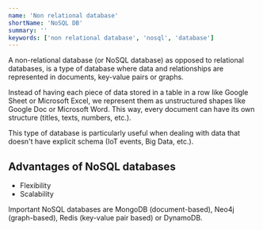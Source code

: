 ```yaml
---
name: 'Non relational database'
shortName: 'NoSQL DB'
summary: ''
keywords: ['non relational database', 'nosql', 'database']
---
```


A non-relational database (or NoSQL database) as opposed to relational databases, is a type of database where data and relationships are represented in documents, key-value pairs or graphs.

Instead of having each piece of data stored in a table in a row like Google Sheet or Microsoft Excel, we represent them as unstructured shapes like Google Doc or Microsoft Word. This way, every document can have its own structure (titles, texts, numbers, etc.).

This type of database is particularly useful when dealing with data that doesn't have explicit schema (IoT events, Big Data, etc.).

## Advantages of NoSQL databases

- Flexibility
- Scalability

Important NoSQL databases are MongoDB (document-based), Neo4j (graph-based), Redis (key-value pair based) or DynamoDB.
